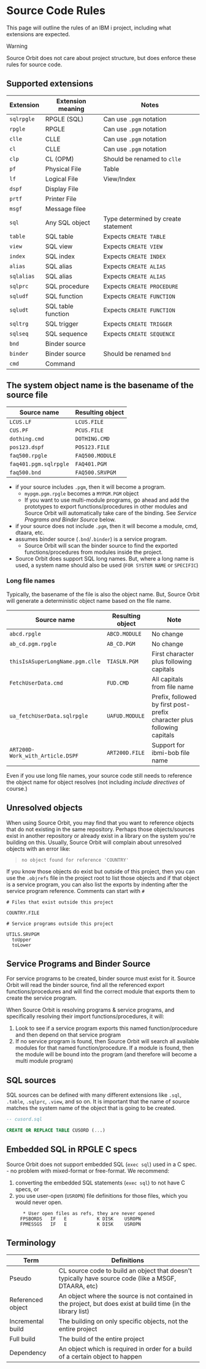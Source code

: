 # Source Code Rules

This page will outline the rules of an IBM i project, including what extensions are expected.

> [!WARNING]
> Source Orbit does not care about project structure, but does enforce these rules for source code.

## Supported extensions

| Extension  | Extension meaning  | Notes                               |
| ---------- | ------------------ | ----------------------------------- |
| `sqlrpgle` | RPGLE (SQL)        | Can use `.pgm` notation             |
| `rpgle`    | RPGLE              | Can use `.pgm` notation             |
| `clle`     | CLLE               | Can use `.pgm` notation             |
| `cl`       | CLLE               | Can use `.pgm` notation             |
| `clp`      | CL (OPM)           | Should be renamed to `clle`         |
| `pf`       | Physical File      | Table                               |
| `lf`       | Logical File       | View/Index                          |
| `dspf`     | Display File       |                                     |
| `prtf`     | Printer File       |                                     |
| `msgf`     | Message filee      |                                     |
| `sql`      | Any SQL object     | Type determined by create statement |
| `table`    | SQL table          | Expects `CREATE TABLE`              |
| `view`     | SQL view           | Expects `CREATE VIEW`               |
| `index`    | SQL index          | Expects `CREATE INDEX`              |
| `alias`    | SQL alias          | Expects `CREATE ALIAS`              |
| `sqlalias` | SQL alias          | Expects `CREATE ALIAS`              |
| `sqlprc`   | SQL procedure      | Expects `CREATE PROCEDURE`          |
| `sqludf`   | SQL function       | Expects `CREATE FUNCTION`           |
| `sqludt`   | SQL table function | Expects `CREATE FUNCTION`           |
| `sqltrg`   | SQL trigger        | Expects `CREATE TRIGGER`            |
| `sqlseq`   | SQL sequence       | Expects `CREATE SEQUENCE`           |
| `bnd`      | Binder source      |                                     |
| `binder`   | Binder source      | Should be renamed `bnd`             |
| `cmd`      | Command            |                                     |

## The system object name is the basename of the source file

| Source name           | Resulting object |
| --------------------- | ---------------- |
| `LCUS.LF`             | `LCUS.FILE`      |
| `CUS.PF`              | `PCUS.FILE`      |
| `dothing.cmd`         | `DOTHING.CMD`    |
| `pos123.dspf`         | `POS123.FILE`    |
| `faq500.rpgle`        | `FAQ500.MODULE`  |
| `faq401.pgm.sqlrpgle` | `FAQ401.PGM`     |
| `faq500.bnd`          | `FAQ500.SRVPGM`  |

* if your source includes `.pgm`, then it will become a program.
   * `mypgm.pgm.rpgle` becomes a `MYPGM.PGM` object
   * If you want to use multi-module programs, go ahead and add the prototypes to export functions/procedures in other modules and Source Orbit will automatically take care of the binding. See *Service Programs and Binder Source* below.
* if your source does not include `.pgm`, then it will become a module, cmd, dtaara, etc.
* assumes binder source (`.bnd`/`.binder`) is a service program. 
   * Source Orbit will scan the binder source to find the exported functions/procedures from modules inside the project.
* Source Orbit does support SQL long names. But, where a long name is used, a system name should also be used (`FOR SYSTEM NAME` or `SPECIFIC`)

### Long file names

Typically, the basename of the file is also the object name. But, Source Orbit will generate a deterministic object name based on the file name.

| Source name                      | Resulting object | Note                                                                    |
| -------------------------------- | ---------------- | ----------------------------------------------------------------------- |
| `abcd.rpgle`                     | `ABCD.MODULE`    | No change                                                               |
| `ab_cd.pgm.rpgle`                | `AB_CD.PGM`      | No change                                                               |
| `thisIsASuperLongName.pgm.clle`  | `TIASLN.PGM`     | First character plus following capitals                                 |
| `FetchUserData.cmd`              | `FUD.CMD`        | All capitals from file name                                             |
| `ua_fetchUserData.sqlrpgle`      | `UAFUD.MODULE`   | Prefix, followed by first post-prefix character plus following capitals |
| `ART200D-Work_with_Article.DSPF` | `ART200D.FILE`   | Support for ibmi-bob file name                                          |

Even if you use long file names, your source code still needs to reference the object name for object resolves (not including *include directives* of course.)

## Unresolved objects

When using Source Orbit, you may find that you want to reference objects that do not existing in the same repository. Perhaps those objects/sources exist in another repository or already exist in a library on the system you're building on this. Usually, Source Orbit will complain about unresolved objects with an error like:

> `no object found for reference 'COUNTRY'`

If you know those objects do exist but outside of this project, then you can use the `.objrefs` file in the project root to list those objects and if that object is a service program, you can also list the exports by indenting after the service program reference. Comments can start with `#`

```
# Files that exist outside this project

COUNTRY.FILE

# Service programs outside this project

UTILS.SRVPGM
  toUpper
  toLower
```

## Service Programs and Binder Source

For service programs to be created, binder source must exist for it. Source Orbit will read the binder source, find all the referenced export functions/procedures and will find the correct module that exports them to create the service program.

When Source Orbit is resolving programs & service programs, and specifically resolving their import functions/procedures, it will:

1. Look to see if a service program exports this named function/procedure and then depend on that service program
2. If no service program is found, then Source Orbit will search all available modules for that named function/procedure. If a module is found, then the module will be bound into the program (and therefore will become a multi module program)

## SQL sources

SQL sources can be defined with many different extensions like `.sql`, `.table`, `.sqlprc`, `.view`, and so on. It is important that the name of source matches the system name of the object that is going to be created.

```sql
-- cusord.sql

CREATE OR REPLACE TABLE CUSORD (...)
```

## Embedded SQL in RPGLE C specs

Source Orbit does not support embedded SQL (`exec sql`) used in a C spec. - no problem with mixed-format or free-format. We recommend:

1. converting the embedded SQL statements (`exec sql`) to not have C specs, or
2. you use user-open (`USROPN`) file definitions for those files, which you would never open.

```rpgle
      * User open files as refs, they are never opened
     FPSBORDS   IF   E           K DISK    USROPN
     FPMESSGS   IF   E           K DISK    USROPN
```

## Terminology

| Term              | Definitions                                                                                                    |
| ----------------- | -------------------------------------------------------------------------------------------------------------- |
| Pseudo            | CL source code to build an object that doesn't typically have source code (like a MSGF, DTAARA, etc)           |
| Referenced object | An object where the source is not contained in the project, but does exist at build time (in the library list) |
| Incremental build | The building on only specific objects, not the entire project                                                  |
| Full build        | The build of the entire project                                                                                |
| Dependency        | An object which is required in order for a build of a certain object to happen                                 |